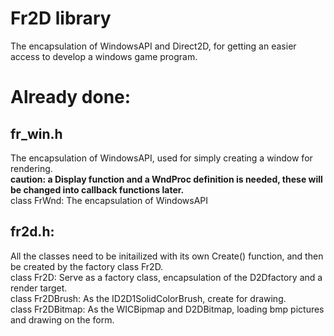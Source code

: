 # Fr2D library
The encapsulation of WindowsAPI and Direct2D, for getting an easier access to develop a windows game program.   

# Already done:
## fr_win.h
The encapsulation of WindowsAPI, used for simply creating a window for rendering.    
**caution: a Display function and a WndProc definition is needed, these will be changed into callback functions later.**   
class FrWnd: The encapsulation of WindowsAPI    

## fr2d.h:
All the classes need to be initailized with its own Create() function, and then be created by the factory class Fr2D.    
class Fr2D: Serve as a factory class, encapsulation of the D2Dfactory and a render target.    
class Fr2DBrush: As the ID2D1SolidColorBrush, create for drawing.    
class Fr2DBitmap: As the WICBipmap and D2DBitmap, loading bmp pictures and drawing on the form.    
